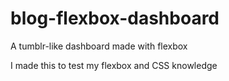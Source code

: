 # blog-flexbox-dashboard
A tumblr-like dashboard made with flexbox

I made this to test my flexbox and CSS knowledge
